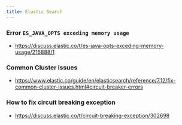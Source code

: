 ```yaml
---
title: Elastic Search
--- 
```


### Error `ES_JAVA_OPTS exceding memory usage`

- https://discuss.elastic.co/t/es-java-opts-exceding-memory-usage/216888/1


### Common Cluster issues

- https://www.elastic.co/guide/en/elasticsearch/reference/7.12/fix-common-cluster-issues.html#circuit-breaker-errors

### How to fix circuit breaking exception 

- https://discuss.elastic.co/t/circuit-breaking-exception/302698